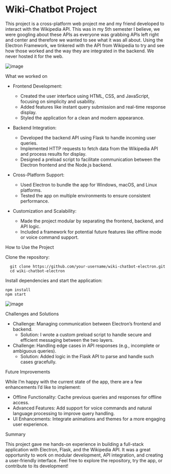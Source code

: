 # Wiki-Chatbot Project


This project is a cross-platform web project me and my friend developed to interact with the Wikipedia API. This was in my 5th semester I believe, we were googling about these APIs as everyone was grabbing APIs left right and center and therefore we wanted to see what it was all about. Using the Electron Framework, we tinkered with the API from Wikipedia to try and see how those worked and the way they are integrated in the backend. We never hosted it for the web. 


![image](https://github.com/user-attachments/assets/f3d2e945-13c7-4514-9e70-abd2f82fac75)

What we worked on
   - Frontend Development:
        - Created the user interface using HTML, CSS, and JavaScript, focusing on simplicity and usability.
        - Added features like instant query submission and real-time response display.
        - Styled the application for a clean and modern appearance.

   - Backend Integration:
        - Developed the backend API using Flask to handle incoming user queries.
        - Implemented HTTP requests to fetch data from the Wikipedia API and process results for display.
        - Designed a preload script to facilitate communication between the Electron frontend and the Node.js backend.

   - Cross-Platform Support:
        - Used Electron to bundle the app for Windows, macOS, and Linux platforms.
        - Tested the app on multiple environments to ensure consistent performance.

   - Customization and Scalability:
        - Made the project modular by separating the frontend, backend, and API logic.
        - Included a framework for potential future features like offline mode or voice command support.

How to Use the Project

   Clone the repository:

      git clone https://github.com/your-username/wiki-chatbot-electron.git
      cd wiki-chatbot-electron

Install dependencies and start the application:

    npm install
    npm start

![image](https://github.com/user-attachments/assets/f5c605a6-c339-4cbd-bca2-0862b8d2b885)


Challenges and Solutions

   - Challenge: Managing communication between Electron’s frontend and backend.
        - Solution: I wrote a custom preload script to handle secure and efficient messaging between the two layers.
   - Challenge: Handling edge cases in API responses (e.g., incomplete or ambiguous queries).
        - Solution: Added logic in the Flask API to parse and handle such cases gracefully.

Future Improvements

While I’m happy with the current state of the app, there are a few enhancements I’d like to implement:

   - Offline Functionality: Cache previous queries and responses for offline access.
   - Advanced Features: Add support for voice commands and natural language processing to improve query handling.
   - UI Enhancements: Integrate animations and themes for a more engaging user experience.

Summary

This project gave me hands-on experience in building a full-stack application with Electron, Flask, and the Wikipedia API. It was a great opportunity to work on modular development, API integration, and creating a user-friendly interface. Feel free to explore the repository, try the app, or contribute to its development!
